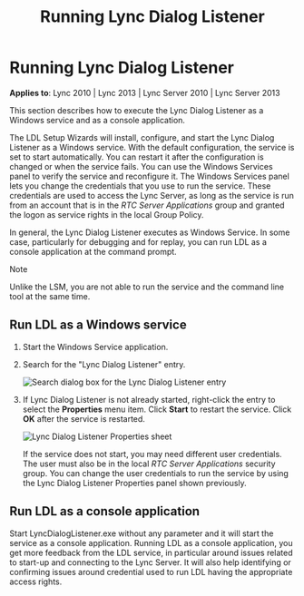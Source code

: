 ﻿---
title: Running Lync Dialog Listener
TOCTitle: Running Lync Dialog Listener
ms:assetid: f405de17-b1be-419e-a301-4055a4dfdaad
ms:mtpsurl: https://msdn.microsoft.com/library/Dn785217(v=office.15)
ms:contentKeyID: 62952702
ms.date: 02/16/2015
mtps_version: v=office.15
---

# Running Lync Dialog Listener


**Applies to**: Lync 2010 | Lync 2013 | Lync Server 2010 | Lync Server 2013

This section describes how to execute the Lync Dialog Listener as a Windows service and as a console application.

The LDL Setup Wizards will install, configure, and start the Lync Dialog Listener as a Windows service. With the default configuration, the service is set to start automatically. You can restart it after the configuration is changed or when the service fails. You can use the Windows Services panel to verify the service and reconfigure it. The Windows Services panel lets you change the credentials that you use to run the service. These credentials are used to access the Lync Server, as long as the service is run from an account that is in the *RTC Server Applications* group and granted the logon as service rights in the local Group Policy.

In general, the Lync Dialog Listener executes as Windows Service. In some case, particularly for debugging and for replay, you can run LDL as a console application at the command prompt.

> [!NOTE]
> Unlike the LSM, you are not able to run the service and the command line tool at the same time.

## Run LDL as a Windows service

1.  Start the Windows Service application.

2.  Search for the "Lync Dialog Listener" entry.  
      
    ![Search dialog box for the Lync Dialog Listener entry](images/Dn785217.lync_sdn_api_search_ldl(Office.15).png "Search dialog box for the Lync Dialog Listener entry")  

3.  If Lync Dialog Listener is not already started, right-click the entry to select the **Properties** menu item. Click **Start** to restart the service. Click **OK** after the service is restarted.  
      
    ![Lync Dialog Listener Properties sheet](images/Dn785217.lync_sdn_api_ldl_properties(Office.15).png "Lync Dialog Listener Properties sheet")  
    
    If the service does not start, you may need different user credentials. The user must also be in the local *RTC Server Applications* security group. You can change the user credentials to run the service by using the Lync Dialog Listener Properties panel shown previously.

## Run LDL as a console application

Start LyncDialogListener.exe without any parameter and it will start the service as a console application. Running LDL as a console application, you get more feedback from the LDL service, in particular around issues related to start-up and connecting to the Lync Server. It will also help identifying or confirming issues around credential used to run LDL having the appropriate access rights.

